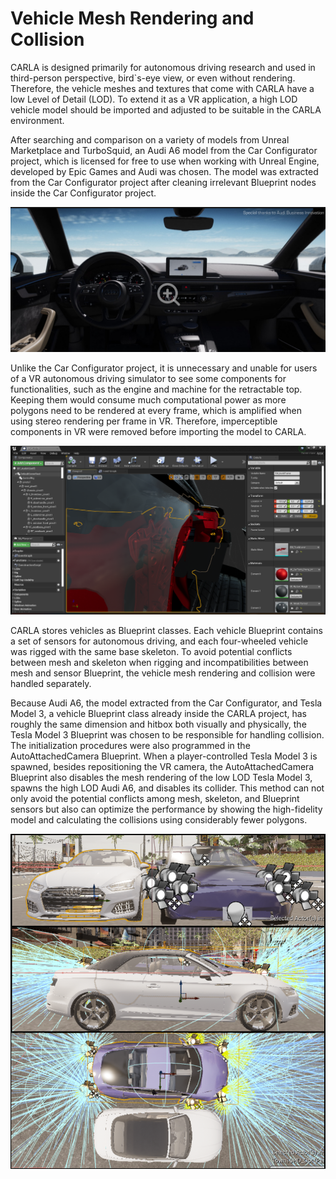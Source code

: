 # Vehicle Mesh Rendering and Collision

CARLA is designed primarily for autonomous driving research and used in third-person perspective, bird`s-eye view, or even without rendering. Therefore, the vehicle meshes and textures that come with CARLA have a low Level of Detail (LOD). To extend it as a VR application, a high LOD vehicle model should be imported and adjusted to be suitable in the CARLA environment.

After searching and comparison on a variety of models from Unreal Marketplace and TurboSquid, an Audi A6 model from the Car Configurator project, which is licensed for free to use when working with Unreal Engine, developed by Epic Games and Audi was chosen. The model was extracted from the Car Configurator project after cleaning irrelevant Blueprint nodes inside the Car Configurator project. 

![AutoAttachedCamera](img/carconfigurator.png)

Unlike the Car Configurator project, it is unnecessary and unable for users of a VR autonomous driving simulator to see some components for functionalities, such as the engine and machine for the retractable top. Keeping them would consume much computational power as more polygons need to be rendered at every frame, which is amplified when using stereo rendering per frame in VR. Therefore, imperceptible components in VR were removed before importing the model to CARLA.

![Deleted Component](img/deleted_component.png)

CARLA stores vehicles as Blueprint classes. Each vehicle Blueprint contains a set of sensors for autonomous driving, and each four-wheeled vehicle was rigged with the same base skeleton. To avoid potential conflicts between mesh and skeleton when rigging and incompatibilities between mesh and sensor Blueprint, the vehicle mesh rendering and collision were handled separately. 

Because Audi A6, the model extracted from the Car Configurator, and Tesla Model 3, a vehicle Blueprint class already inside the CARLA project, has roughly the same dimension and hitbox both visually and physically, the Tesla Model 3 Blueprint was chosen to be responsible for handling collision. The initialization procedures were also programmed in the AutoAttachedCamera Blueprint. When a player-controlled Tesla Model 3 is spawned, besides repositioning the VR camera, the AutoAttachedCamera Blueprint also disables the mesh rendering of the low LOD Tesla Model 3, spawns the high LOD Audi A6, and disables its collider. This method can not only avoid the potential conflicts among mesh, skeleton, and Blueprint sensors but also can optimize the performance by showing the high-fidelity model and calculating the collisions using considerably fewer polygons.

![Audi Tesla Dimension](img/audi_tesla_dim.png)
